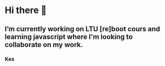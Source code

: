 # Hi there 👋

## I’m currently working on LTU [re]boot cours and learning javascript where I'm looking to collaborate on my work.

### Kes
